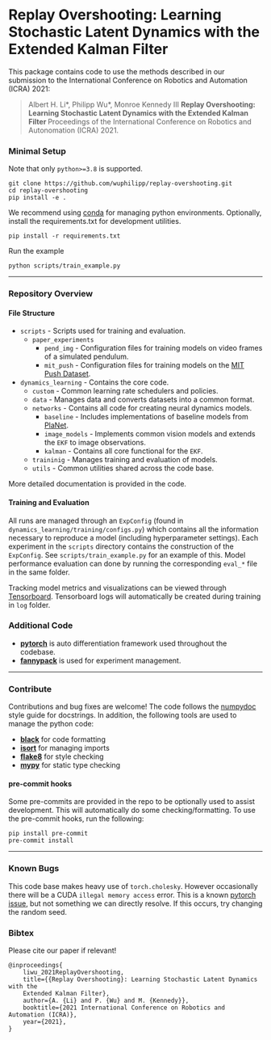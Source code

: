 # Replay Overshooting: Learning Stochastic Latent Dynamics with the Extended Kalman Filter

This package contains code to use the methods described in our submission to the International
Conference on Robotics and Automation (ICRA) 2021:

<blockquote>
    Albert H. Li*, Philipp Wu*, Monroe Kennedy III
    <strong>
         Replay Overshooting: Learning Stochastic Latent
         Dynamics with the Extended Kalman Filter
    </strong>
    Proceedings of the International Conference on Robotics and Autonomation
    (ICRA) 2021.
</blockquote>

### Minimal Setup
Note that only `python>=3.8` is supported.

```
git clone https://github.com/wuphilipp/replay-overshooting.git
cd replay-overshooting
pip install -e .
```

We recommend using [conda](https://docs.conda.io/en/latest/) for managing python
environments. Optionally, install the requirements.txt for development utilities.
```
pip install -r requirements.txt
```

Run the example
```
python scripts/train_example.py
```

---

### Repository Overview

#### File Structure
 * `scripts` - Scripts used for training and evaluation.
   * `paper_experiments`
     * `pend_img` - Configuration files for training models on video frames of a
     simulated pendulum.
     * `mit_push` - Configuration files for training models on the [MIT Push Dataset](https://mcube.mit.edu/push-dataset/index.html).
 * `dynamics_learning` - Contains the core code.
   * `custom` - Common learning rate schedulers and policies.
   * `data` - Manages data and converts datasets into a common format.
   * `networks` - Contains all code for creating neural dynamics models.
     * `baseline` - Includes implementations of baseline models from
     [PlaNet](https://planetrl.github.io/).
     * `image_models` - Implements common vision models and extends the `EKF` to
     image observations.
     * `kalman` - Contains all core functional for the `EKF`.
   * `traininig` - Manages training and evaluation of models.
   * `utils` - Common utilities shared across the code base.

More detailed documentation is provided in the code.

#### Training and Evaluation
All runs are managed through an `ExpConfig` (found in
`dynamics_learning/training/configs.py`) which contains all the information
necessary to reproduce a model (including hyperparameter settings). Each
experiment in the `scripts` directory contains the
construction of the `ExpConfig`. See `scripts/train_example.py` for an example
of this. Model performance evaluation can done by running the corresponding
`eval_*` file in the same folder.

Tracking model metrics and visualizations can be viewed through
[Tensorboard](https://www.tensorflow.org/tensorboard). Tensorboard logs will
automatically be created during training in `log` folder.


### Additional Code

- **[pytorch](https://pytorch.org)** is auto differentiation framework used
  throughout the codebase.
- **[fannypack](https://github.com/brentyi/fannypack)** is used for experiment
  management.

---

### Contribute

Contributions and bug fixes are welcome! The code follows the [numpydoc](https://numpydoc.readthedocs.io/en/latest/format.html)
style guide for docstrings. In addition, the following tools are used to manage
the python code:

  - **[black](https://github.com/psf/black)** for code formatting
  - **[isort](https://github.com/pycqa/isort/)** for managing imports
  - **[flake8](https://flake8.pycqa.org/en/latest/)** for style checking
  - **[mypy](http://mypy-lang.org/)** for static type checking


#### pre-commit hooks

Some pre-commits are provided in the repo to be optionally used to assist development. This will automatically do some checking/formatting. To use the pre-commit hooks, run the following:

```
pip install pre-commit
pre-commit install
```

---

### Known Bugs
This code base makes heavy use of `torch.cholesky`. However occasionally there
will be a CUDA `illegal memory access` error. This is a known [pytorch issue](https://discuss.pytorch.org/t/cuda-illegal-memory-access-when-using-batched-torch-cholesky/51624),
but not something we can directly resolve. If this occurs, try changing the
random seed.


### Bibtex
Please cite our paper if relevant!
```
@inproceedings{
    liwu_2021ReplayOvershooting,
    title={{Replay Overshooting}: Learning Stochastic Latent Dynamics with the
    Extended Kalman Filter},
    author={A. {Li} and P. {Wu} and M. {Kennedy}},
    booktitle={2021 International Conference on Robotics and Automation (ICRA)},
    year={2021},
}
```
